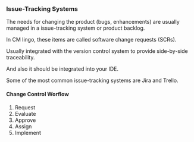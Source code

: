 ### Issue-Tracking Systems

The needs for changing the product (bugs, enhancements) are usually managed in a issue-tracking system or product backlog.

In CM lingo, these items are called software change requests (SCRs).

Usually integrated with the version control system to provide side-by-side traceability.

And also it should be integrated into your IDE.

Some of the most common issue-tracking systems are Jira and Trello.

#### Change Control Worflow

1. Request
2. Evaluate
3. Approve
4. Assign
5. Implement
